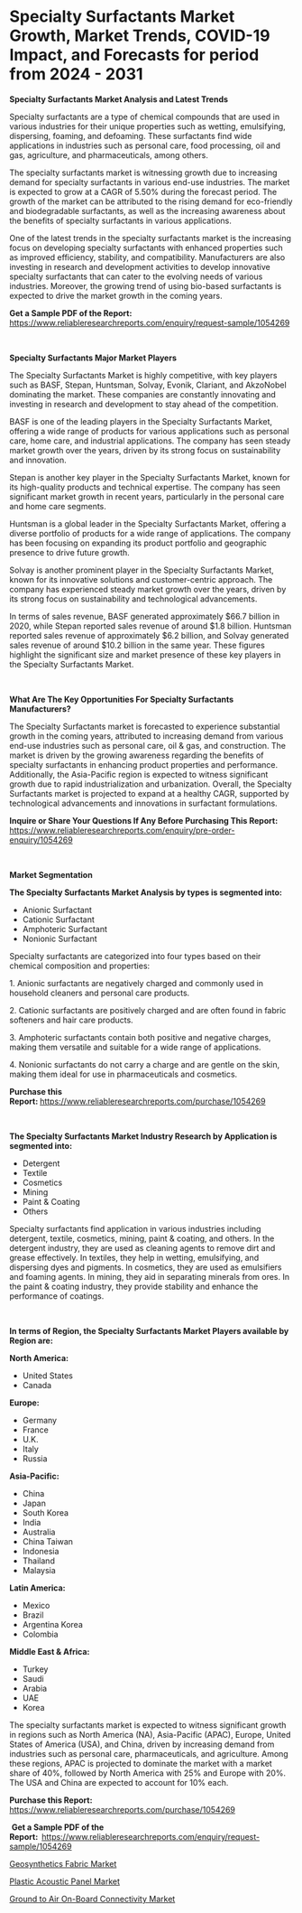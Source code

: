 <p><h1>Specialty Surfactants Market Growth, Market Trends, COVID-19 Impact, and Forecasts for period from 2024 - 2031</h1></p><p><strong>Specialty Surfactants Market Analysis and Latest Trends</strong></p>
<p><p>Specialty surfactants are a type of chemical compounds that are used in various industries for their unique properties such as wetting, emulsifying, dispersing, foaming, and defoaming. These surfactants find wide applications in industries such as personal care, food processing, oil and gas, agriculture, and pharmaceuticals, among others.</p><p>The specialty surfactants market is witnessing growth due to increasing demand for specialty surfactants in various end-use industries. The market is expected to grow at a CAGR of 5.50% during the forecast period. The growth of the market can be attributed to the rising demand for eco-friendly and biodegradable surfactants, as well as the increasing awareness about the benefits of specialty surfactants in various applications.</p><p>One of the latest trends in the specialty surfactants market is the increasing focus on developing specialty surfactants with enhanced properties such as improved efficiency, stability, and compatibility. Manufacturers are also investing in research and development activities to develop innovative specialty surfactants that can cater to the evolving needs of various industries. Moreover, the growing trend of using bio-based surfactants is expected to drive the market growth in the coming years.</p></p>
<p><strong>Get a Sample PDF of the Report:&nbsp;</strong> <a href="https://www.reliableresearchreports.com/enquiry/request-sample/1054269">https://www.reliableresearchreports.com/enquiry/request-sample/1054269</a></p>
<p>&nbsp;</p>
<p><strong>Specialty Surfactants Major Market Players</strong></p>
<p><p>The Specialty Surfactants Market is highly competitive, with key players such as BASF, Stepan, Huntsman, Solvay, Evonik, Clariant, and AkzoNobel dominating the market. These companies are constantly innovating and investing in research and development to stay ahead of the competition.</p><p>BASF is one of the leading players in the Specialty Surfactants Market, offering a wide range of products for various applications such as personal care, home care, and industrial applications. The company has seen steady market growth over the years, driven by its strong focus on sustainability and innovation.</p><p>Stepan is another key player in the Specialty Surfactants Market, known for its high-quality products and technical expertise. The company has seen significant market growth in recent years, particularly in the personal care and home care segments.</p><p>Huntsman is a global leader in the Specialty Surfactants Market, offering a diverse portfolio of products for a wide range of applications. The company has been focusing on expanding its product portfolio and geographic presence to drive future growth.</p><p>Solvay is another prominent player in the Specialty Surfactants Market, known for its innovative solutions and customer-centric approach. The company has experienced steady market growth over the years, driven by its strong focus on sustainability and technological advancements.</p><p>In terms of sales revenue, BASF generated approximately $66.7 billion in 2020, while Stepan reported sales revenue of around $1.8 billion. Huntsman reported sales revenue of approximately $6.2 billion, and Solvay generated sales revenue of around $10.2 billion in the same year. These figures highlight the significant size and market presence of these key players in the Specialty Surfactants Market.</p></p>
<p>&nbsp;</p>
<p><strong>What Are The Key Opportunities For Specialty Surfactants Manufacturers?</strong></p>
<p><p>The Specialty Surfactants market is forecasted to experience substantial growth in the coming years, attributed to increasing demand from various end-use industries such as personal care, oil & gas, and construction. The market is driven by the growing awareness regarding the benefits of specialty surfactants in enhancing product properties and performance. Additionally, the Asia-Pacific region is expected to witness significant growth due to rapid industrialization and urbanization. Overall, the Specialty Surfactants market is projected to expand at a healthy CAGR, supported by technological advancements and innovations in surfactant formulations.</p></p>
<p><strong>Inquire or Share Your Questions If Any Before Purchasing This Report:</strong> <a href="https://www.reliableresearchreports.com/enquiry/pre-order-enquiry/1054269">https://www.reliableresearchreports.com/enquiry/pre-order-enquiry/1054269</a></p>
<p>&nbsp;</p>
<p><strong>Market Segmentation</strong></p>
<p><strong>The Specialty Surfactants Market Analysis by types is segmented into:</strong></p>
<p><ul><li>Anionic Surfactant</li><li>Cationic Surfactant</li><li>Amphoteric Surfactant</li><li>Nonionic Surfactant</li></ul></p>
<p><p>Specialty surfactants are categorized into four types based on their chemical composition and properties:</p><p>1. Anionic surfactants are negatively charged and commonly used in household cleaners and personal care products.</p><p>2. Cationic surfactants are positively charged and are often found in fabric softeners and hair care products.</p><p>3. Amphoteric surfactants contain both positive and negative charges, making them versatile and suitable for a wide range of applications.</p><p>4. Nonionic surfactants do not carry a charge and are gentle on the skin, making them ideal for use in pharmaceuticals and cosmetics.</p></p>
<p><strong>Purchase this Report:&nbsp;</strong><a href="https://www.reliableresearchreports.com/purchase/1054269">https://www.reliableresearchreports.com/purchase/1054269</a></p>
<p>&nbsp;</p>
<p><strong>The Specialty Surfactants Market Industry Research by Application is segmented into:</strong></p>
<p><ul><li>Detergent</li><li>Textile</li><li>Cosmetics</li><li>Mining</li><li>Paint & Coating</li><li>Others</li></ul></p>
<p><p>Specialty surfactants find application in various industries including detergent, textile, cosmetics, mining, paint & coating, and others. In the detergent industry, they are used as cleaning agents to remove dirt and grease effectively. In textiles, they help in wetting, emulsifying, and dispersing dyes and pigments. In cosmetics, they are used as emulsifiers and foaming agents. In mining, they aid in separating minerals from ores. In the paint & coating industry, they provide stability and enhance the performance of coatings.</p></p>
<p>&nbsp;</p>
<p><strong>In terms of Region, the Specialty Surfactants Market Players available by Region are:</strong></p>
<p>
    <p> <strong> North America: </strong>
        <ul>
            <li>United States</li>
            <li>Canada</li>
        </ul>
        </p> 
    <p> <strong> Europe: </strong>
        <ul>
            <li>Germany</li>
            <li>France</li>
            <li>U.K.</li>
            <li>Italy</li>
            <li>Russia</li>
        </ul>
        </p> 
    <p> <strong> Asia-Pacific: </strong>
        <ul>
            <li>China</li>
            <li>Japan</li>
            <li>South Korea</li>
            <li>India</li>
            <li>Australia</li>
            <li>China Taiwan</li>
            <li>Indonesia</li>
            <li>Thailand</li>
            <li>Malaysia</li>
        </ul>
        </p> 
    <p> <strong> Latin America: </strong>
        <ul>
            <li>Mexico</li>
            <li>Brazil</li>
            <li>Argentina Korea</li>
            <li>Colombia</li>
        </ul>
        </p> 
    <p> <strong> Middle East & Africa: </strong>
        <ul>
            <li>Turkey</li>
            <li>Saudi</li>
            <li>Arabia</li>
            <li>UAE</li>
            <li>Korea</li>
        </ul>
    </p>
    </p>
<p><p>The specialty surfactants market is expected to witness significant growth in regions such as North America (NA), Asia-Pacific (APAC), Europe, United States of America (USA), and China, driven by increasing demand from industries such as personal care, pharmaceuticals, and agriculture. Among these regions, APAC is projected to dominate the market with a market share of 40%, followed by North America with 25% and Europe with 20%. The USA and China are expected to account for 10% each.</p></p>
<p><strong>Purchase this Report: </strong><a href="https://www.reliableresearchreports.com/purchase/1054269">https://www.reliableresearchreports.com/purchase/1054269</a></p>
<p>&nbsp;<strong>Get a Sample PDF of the Report:&nbsp;&nbsp;</strong><a href="https://www.reliableresearchreports.com/enquiry/request-sample/1054269">https://www.reliableresearchreports.com/enquiry/request-sample/1054269</a></p>
<p><strong></strong></p>
<p><p><a href="https://view.publitas.com/reportprime-1/geosynthetics-fabric-market-size-evaluating-its-market-trends-growth-and-projections-2023-2030/">Geosynthetics Fabric Market</a></p><p><a href="https://view.publitas.com/reportprime-1/plastic-acoustic-panel-market-with-the-goal-of-estimating-the-market-size-and-future-growth-potential-of-various-market-segments-based-on-component-applications-end-user-and-region/">Plastic Acoustic Panel Market</a></p><p><a href="https://view.publitas.com/reportprime-1/ground-to-air-on-board-connectivity-market-size-growth-and-forecast-from-2023-2030/">Ground to Air On-Board Connectivity Market</a></p></p>